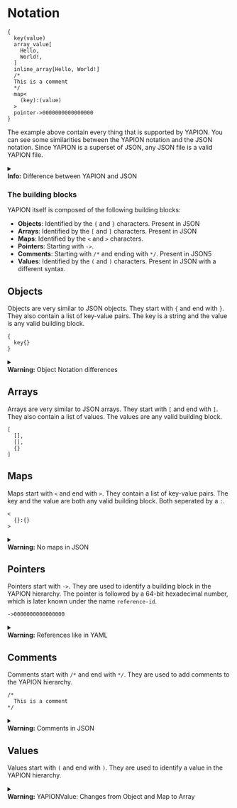 # Notation

```yapion
{
  key(value)
  array_value[
    Hello,
    World!,
  ]
  inline_array[Hello, World!]
  /*
  This is a comment
  */
  map<
    (key):(value)
  >
  pointer->0000000000000000
}
```

The example above contain every thing that is supported by YAPION. You can see some similarities between the YAPION notation and the JSON notation. Since YAPION is a superset of JSON, any JSON file is a valid YAPION file.

<div class="box">
    <details>
        <summary>
            <div>
                <strong class="info">Info:</strong>
                Difference between YAPION and JSON
            </div>
            <img src="../../../../icons/question.png" alt="">
        </summary>
        <div>
            The main difference is that YAPION supports more types than JSON. This is needed to support serialization and deserialization of Java objects.
            Comments are syntactic sugar which are not needed fot the serialization and deserialization but are quite useful for the programmer if they want to use YAPION as a configuration format.
        </div>
    </details>
</div>

### The building blocks 
YAPION itself is composed of the following building blocks:
- **Objects**: Identified by the `{` and `}` characters. Present in JSON
- **Arrays**: Identified by the `[` and `]` characters. Present in JSON
- **Maps**: Identified by the `<` and `>` characters.
- **Pointers**: Starting with `->`.
- **Comments**: Starting with `/*` and ending with `*/`. Present in JSON5
- **Values**: Identified by the `(` and `)` characters. Present in JSON with a different syntax.

## Objects
Objects are very similar to JSON objects. They start with `{` and end with `}`. They also contain a list of key-value pairs. The key is a string and the value is any valid building block.

```yapion
{
  key{}
}
```

<div class="box">
    <details>
        <summary>
            <div>
                <strong class="warning">Warning:</strong>
                Object Notation differences
            </div>
            <img src="../../../../icons/exclamation.png" alt="">
        </summary>
        <div>
            There is no need for any separator between the key and the value. And the keys are not inside of quotes. The example above would translate to something like this in JSON:
            <pre class="highlight"><code>{<br>    "key": {}<br>}</code></pre>
        </div>
    </details>
</div>

## Arrays
Arrays are very similar to JSON arrays. They start with `[` and end with `]`. They also contain a list of values. The values are any valid building block.

```yapion
[
  [],
  [],
  {}
]
```

## Maps
Maps start with `<` and end with `>`. They contain a list of key-value pairs. The key and the value are both any valid building block. Both seperated by a `:`.

```yapion
<
  {}:{}
>
```

<div class="box">
    <details>
        <summary>
            <div>
                <strong class="warning">Warning:</strong>
                No maps in JSON
            </div>
            <img src="../../../../icons/exclamation.png" alt="">
        </summary>
        <div>
            This is not available in JSON syntax and is mainly used to be able to serialize Java maps.
        </div>
    </details>
</div>

## Pointers
Pointers start with `->`. They are used to identify a building block in the YAPION hierarchy. The pointer is followed by a 64-bit hexadecimal number, which is later known under the name `reference-id`.

```yapion
->0000000000000000
```

<div class="box">
    <details>
        <summary>
            <div>
                <strong class="warning">Warning:</strong>
                References like in YAML
            </div>
            <img src="../../../../icons/exclamation.png" alt="">
        </summary>
        <div>
            This is not available in JSON syntax and is mainly used to be able to serialize Java references to other Objects in the same hierarchy. The benefit of using pointers is that you can have multiple objects with the same value in the hierarchy and only store the object once. This building block is also used during the deserializing of an object to recreate all reference in the given hierarchy correctly.
        </div>
    </details>
</div>

## Comments
Comments start with `/*` and end with `*/`. They are used to add comments to the YAPION hierarchy.

```yapion
/*
  This is a comment
*/
```

<div class="box">
    <details>
        <summary>
            <div>
                <strong class="warning">Warning:</strong>
                Comments in JSON
            </div>
            <img src="../../../../icons/exclamation.png" alt="">
        </summary>
        <div>
            Comments are not supported by JSON. The YAPIONParser does not parse comments by default.
        </div>
    </details>
</div>

## Values
Values start with `(` and end with `)`. They are used to identify a value in the YAPION hierarchy.

<div class="box">
    <details>
        <summary>
            <div>
                <strong class="warning">Warning:</strong>
                YAPIONValue: Changes from Object and Map to Array
            </div>
            <img src="../../../../icons/exclamation.png" alt="">
        </summary>
        <div>
            YAPIONValues are defined differently inside of Arrays!
        </div>
    </details>
</div>
